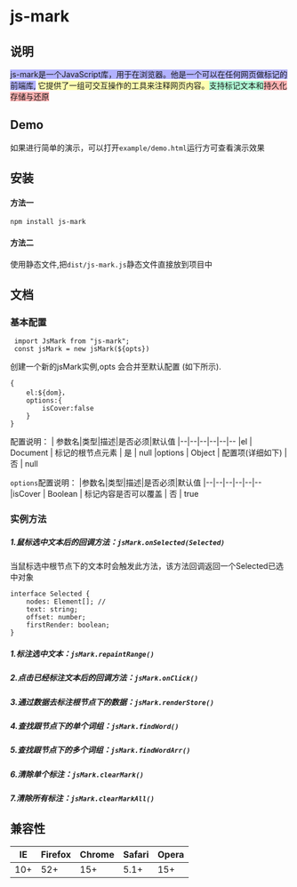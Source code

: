 
# js-mark



## 说明

<div>
<span style="background:rgba(0, 0, 255, 0.3);">js-mark是一个JavaScript库，用于在浏览器。他是一个可以在任何网页做标记的前端库,</span>
<span style="background:rgba(255, 255, 0, 0.3);">它提供了一组可交互操作的工具来注释网页内容。</span><span style="background:rgba(0, 255, 127, 0.3);">支持标记文本和</span><span style="background:rgba(255, 0, 0, 0.3);">持久化存储与还原</span>
</div>



## Demo
如果进行简单的演示，可以打开``example/demo.html``运行方可查看演示效果

## 安装
#### 方法一
 ``npm install js-mark``
#### 方法二
使用静态文件,把``dist/js-mark.js``静态文件直接放到项目中

## 文档

### 基本配置

```
 import JsMark from "js-mark";
 const jsMark = new jsMark(${opts})
```
创建一个新的jsMark实例,opts 会合并至默认配置 (如下所示).
```
{
    el:${dom}，
    options:{
        isCover:false
    }
}
```

配置说明：
| 参数名|类型|描述|是否必须|默认值
|--|--|--|--|--|--
|el | Document | 标记的根节点元素 | 是 | null
|options | Object | 配置项(详细如下) | 否 | null

``options``配置说明：
|参数名|类型|描述|是否必须|默认值
|--|--|--|--|--|--
|isCover | Boolean | 标记内容是否可以覆盖 | 否 | true


### 实例方法
##### 1.鼠标选中文本后的回调方法：``jsMark.onSelected(Selected)``
当鼠标选中根节点下的文本时会触发此方法，该方法回调返回一个Selected已选中对象
```
interface Selected {
    nodes: Element[]; //
    text: string;
    offset: number;
    firstRender: boolean;
}
```
##### 1.标注选中文本：``jsMark.repaintRange()``

##### 2.点击已经标注文本后的回调方法：``jsMark.onClick()``
##### 3.通过数据去标注根节点下的数据：``jsMark.renderStore()``
##### 4.查找跟节点下的单个词组：``jsMark.findWord()``
##### 5.查找跟节点下的多个词组：``jsMark.findWordArr()``
##### 6.清除单个标注：``jsMark.clearMark()``
##### 7.清除所有标注：``jsMark.clearMarkAll()``

## 兼容性


|IE | Firefox| Chrome| Safari| Opera
|---|---|---|---|---
|10+ | 52+ |15+|5.1+|15+

